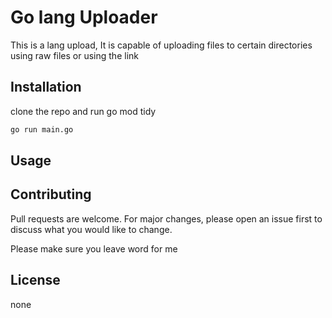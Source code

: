 # Go lang Uploader

This is a lang upload, It is capable of uploading files to certain directories using raw files or using the link

## Installation

clone the repo and run go mod tidy

```bash
go run main.go
```

## Usage



## Contributing

Pull requests are welcome. For major changes, please open an issue first
to discuss what you would like to change.

Please make sure you leave word for me
## License

none
